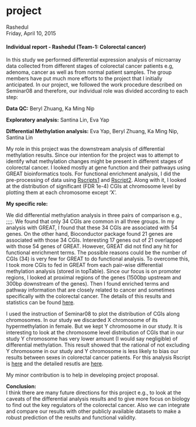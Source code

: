 # project
Rashedul  
Friday, April 10, 2015  

#### Individual report - Rashedul (Team-1: Colorectal cancer)

In this study we performed differential expression analysis of microarray data collected from different stages of colorectal cancer patients e.g, adenoma, cancer as well as from normal patient samples. The group members have put much more efforts to the project that I initially anticipated. In our project, we followed the work procedure described on Seminar08 and therefore, our individual role was divided according to each step: 

**Data QC:**  Beryl Zhuang, Ka Ming Nip

**Exploratory analysis:** Santina Lin, Eva Yap

**Differential Methylation analysis:** Eva Yap, Beryl Zhuang, Ka Ming Nip, Santina Lin

My role in this project was the downstream analysis of differential methylation results. Since our intention for the project was to attempt to identify what methylation changes might be present in different stages of colorectal cancer. I looked mostly at gene function and their pathways using GREAT bioinformatics tools. For functional enrichment analysis, I did the pre-processing of data using [Rscripts1](https://github.com/STAT540-UBC/yy_team01_colorectal-cancer_STAT540_2015/blob/master/rscripts/DMR_positions_at_chr_pre-process.R) and [Rscript2](https://github.com/STAT540-UBC/yy_team01_colorectal-cancer_STAT540_2015/blob/master/rscripts/DMR_positions_at_chr_plot.R). Along with it, I looked at the distribution of significant (FDR 1e-4) CGIs at chromosome level by plotting them at each chromosome except ‘X’.

**My specific role:**


We did differential methylation analysis in three pairs of comparison e.g., ;;;;. We found that only 34 CGIs are common in all three groups. In my analysis with GREAT, I found that these 34 CGIs are associated with 54 genes. On the other hand, Bioconductor package found 21 genes are associated with those 34 CGIs. Interesting 17 genes out of 21 overlapped with those 54 genes of GREAT. However, GREAT did not find any hit for functional enrichment terms. The possible reasons could be the number of CGIs (34) is very few for GREAT to do functional analysis. To overcome this, I took more CGIs to fed in GREAT from each pair-wise differential methylation analysis (stored in topTable). Since our focus is on promoter regions, I looked at proximal regions of the genes (1500bp upstream and 300bp downstream of the genes). Then I found enriched terms and pathway information that are closely related to cancer and sometimes specifically with the colorectal cancer. The details of this results and statistics can be found [here](https://github.com/STAT540-UBC/yy_team01_colorectal-cancer_STAT540_2015/blob/master/analysis_reports/06positions_at_DMR/Positions_of_DMRs.md).

I used the instruction of Seminar08 to plot the distribution of CGIs along chromosomes. In our study we discarded X chromosome of its hypermethylation in female. But we kept Y chromosome in our study. It is interesting to look at the chromosome level distribution of CGIs that in our study Y chromosome has very lower amount (I would say negligible) of differential methylation. This result showed that the rational of not excluding Y chromosome in our study and Y chromosome is less likely to bias our results between sexes in colorectal cancer patients. For this analysis Rscript is [here](https://github.com/STAT540-UBC/yy_team01_colorectal-cancer_STAT540_2015/blob/master/rscripts/GREAT_enrichment_analysis.r) and the detailed resutls are [here](https://github.com/STAT540-UBC/yy_team01_colorectal-cancer_STAT540_2015/tree/master/analysis_reports/05functional_enrichment).

My minor contribution is to help in developing project proposal. 

**Conclusion:**  
I think there are many future directions for this project e.g., to look at the caveats of the differential analysis results and to give more focus on biology to find out the key regulators of the colorectal cancer. Also we can integrate and compare our results with other publicly available datasets to make a robust prediction of the results and functional validity. 
